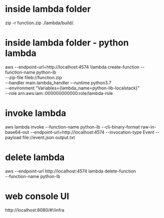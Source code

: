 # inside lambda folder
zip -r function.zip ./lambda/build/.

# inside lambda folder  - python lambda
aws --endpoint-url=http://localhost:4574 \lambda create-function --function-name python-lb \
--zip-file fileb://function.zip \
--handler main.lambda_handler --runtime python3.7 \
--environment "Variables={lambda_name=python-lib-localstack}" \
--role arn:aws:iam::000000000000:role/lambda-role



# invoke lambda
aws lambda invoke --function-name python-lb --cli-binary-format raw-in-base64-out --endpoint-url=http://localhost:4574 --invocation-type Event --payload file://event.json output.txt


# delete lambda
aws --endpoint-url http://localhost:4574 lambda delete-function \
  --function-name python-lb


# web console UI
http://localhost:8080/#!/infra